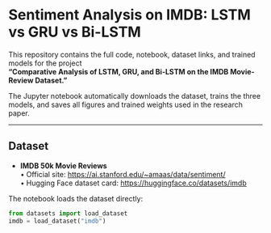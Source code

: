 # Sentiment Analysis on IMDB: LSTM vs GRU vs Bi-LSTM

This repository contains the full code, notebook, dataset links, and trained models for the project  
**“Comparative Analysis of LSTM, GRU, and Bi-LSTM on the IMDB Movie-Review Dataset.”**

The Jupyter notebook automatically downloads the dataset, trains the three models, and saves all figures and trained weights used in the research paper.

---

## Dataset
- **IMDB 50k Movie Reviews**  
  • Official site: https://ai.stanford.edu/~amaas/data/sentiment/  
  • Hugging Face dataset card: https://huggingface.co/datasets/imdb  

The notebook loads the dataset directly:
```python
from datasets import load_dataset
imdb = load_dataset("imdb")
